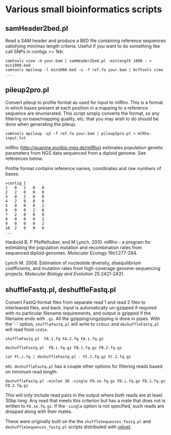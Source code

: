Various small bioinformatics scripts
====================================


samHeader2bed.pl
----------------

Read a SAM header and produce a BED file containing reference sequences
satisfying min/max length criteria.  Useful if you want to do something like
call SNPs in contigs >= 1kb:

    samtools view -H your.bam | samHeader2bed.pl -minlength 1000 - > min1000.bed
    samtools mpileup -l min1000.bed -u -f ref.fa your.bam | bcftools view ...


pileup2pro.pl
-------------

Convert pileup to profile format as used for input to mlRho.  This is a format
in which bases present at each position in a mapping to a reference sequence
are enumerated.  This script simply converts the format, so any filtering on
base/mapping quality, etc. that you may wish to do should be done when
generating the pileup:

    samtools mpileup -q1 -f ref.fa your.bam | pileup2pro.pl > mlRho-input.txt

mlRho (http://guanine.evolbio.mpg.de/mlRho) estimates population genetic
parameters from NGS data sequenced from a diploid genome.  See references below.

Profile format contains reference names, coordinates and raw numbers of bases:

    >contig_1
    1	0	2	0	0
    2	2	0	0	0
    3	0	2	0	0
    4	2	0	0	0
    5	0	0	0	2
    6	0	0	2	0
    7	2	0	0	0
    8	0	0	0	2
    9	0	0	0	2
    10	2	0	0	0
    ...

Haubold B, P Pfaffelhuber, and M Lynch. 2010. mlRho - a program for estimating
the population mutation and recombination rates from sequenced diploid genomes.
*Molecular Ecology* 19s1:277-284.

Lynch M. 2008.  Estimation of nucleotide diversity, disequilibrium
coefficients, and mutation rates from high-coverage genome-sequencing projects.
*Molecular Biology and Evolution* 25:2421-2431.


shuffleFastq.pl, deshuffleFastq.pl
----------------------------------

Convert FastQ-format files from separate read 1 and read 2 files to interleaved
files, and back.  Input is automatically un-gzipped if required with no
particular filename requirements, and output is gzipped if the filename ends
with `.gz`.  All the gzipping/ungzipping is done in pipes.  With the '`-`' option,
`shuffleFastq.pl` will write to `stdout` and `deshuffleFastq.pl` will read from
`stdin`.

    shuffleFastq.pl  FA.1.fq FA.2.fq FA.i.fq.gz

    deshuffleFastq.pl  FB.i.fq.gz FB.1.fq.gz FB.2.fq.gz

    cat FC.i.fq | deshuffleFastq.pl - FC.1.fq.gz FC.2.fq.gz

etc.  `deshuffleFastq.pl` has a couple other options for filtering reads based
on minimum read length:

    deshuffleFastq.pl -minlen 30 -single FD.se.fq.gz FD.i.fq.gz FD.1.fq.gz FD.2.fq.gz
  
This will only include read pairs in the output where both reads are at least
30bp long.  Any read that meets this criterion but has a mate that does not is
written to `FD.se.fq.gz`.  If the `-single` option is not specified, such reads are
dropped along with their mates.

These were originally built on the the `shuffleSequences_fastq.pl` and
`deshuffleSequences_fastq.pl` scripts distributed with
[velvet](http://www.ebi.ac.uk/~zerbino/velvet).

